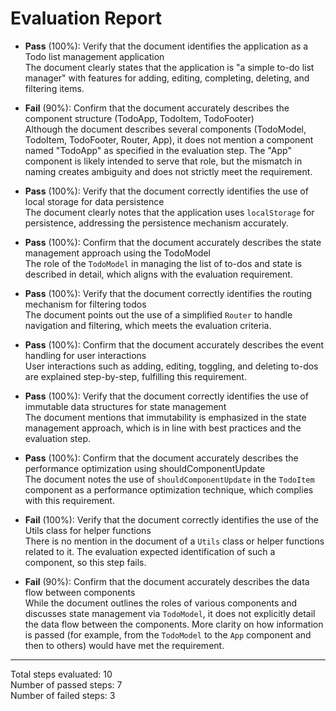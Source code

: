 # Evaluation Report

- **Pass** (100%): Verify that the document identifies the application as a Todo list management application  
  The document clearly states that the application is "a simple to-do list manager" with features for adding, editing, completing, deleting, and filtering items.

- **Fail** (90%): Confirm that the document accurately describes the component structure (TodoApp, TodoItem, TodoFooter)  
  Although the document describes several components (TodoModel, TodoItem, TodoFooter, Router, App), it does not mention a component named "TodoApp" as specified in the evaluation step. The "App" component is likely intended to serve that role, but the mismatch in naming creates ambiguity and does not strictly meet the requirement.

- **Pass** (100%): Verify that the document correctly identifies the use of local storage for data persistence  
  The document clearly notes that the application uses `localStorage` for persistence, addressing the persistence mechanism accurately.

- **Pass** (100%): Confirm that the document accurately describes the state management approach using the TodoModel  
  The role of the `TodoModel` in managing the list of to-dos and state is described in detail, which aligns with the evaluation requirement.

- **Pass** (100%): Verify that the document correctly identifies the routing mechanism for filtering todos  
  The document points out the use of a simplified `Router` to handle navigation and filtering, which meets the evaluation criteria.

- **Pass** (100%): Confirm that the document accurately describes the event handling for user interactions  
  User interactions such as adding, editing, toggling, and deleting to-dos are explained step-by-step, fulfilling this requirement.

- **Pass** (100%): Verify that the document correctly identifies the use of immutable data structures for state management  
  The document mentions that immutability is emphasized in the state management approach, which is in line with best practices and the evaluation step.

- **Pass** (100%): Confirm that the document accurately describes the performance optimization using shouldComponentUpdate  
  The document notes the use of `shouldComponentUpdate` in the `TodoItem` component as a performance optimization technique, which complies with this requirement.

- **Fail** (100%): Verify that the document correctly identifies the use of the Utils class for helper functions  
  There is no mention in the document of a `Utils` class or helper functions related to it. The evaluation expected identification of such a component, so this step fails.

- **Fail** (90%): Confirm that the document accurately describes the data flow between components  
  While the document outlines the roles of various components and discusses state management via `TodoModel`, it does not explicitly detail the data flow between the components. More clarity on how information is passed (for example, from the `TodoModel` to the `App` component and then to others) would have met the requirement.

---

Total steps evaluated: 10  
Number of passed steps: 7  
Number of failed steps: 3